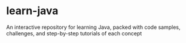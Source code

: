 # learn-java
An interactive repository for learning Java, packed with code samples, challenges, and step-by-step tutorials of each concept
